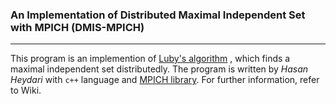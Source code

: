 ### An Implementation of Distributed Maximal Independent Set with MPICH (DMIS-MPICH)
***

This program is an implemention of [Luby's algorithm](https://epubs.siam.org/doi/abs/10.1137/0215074) , which finds a maximal independent set distributedly. The program is written by _Hasan Heydari_ with `c++` language and [MPICH library](https://www.mpich.org/). For further information, refer to Wiki. 

